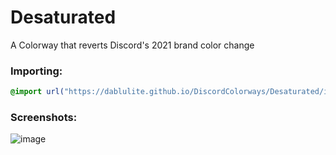 # Desaturated
A Colorway that reverts Discord's 2021 brand color change

### Importing:
```css
@import url("https://dablulite.github.io/DiscordColorways/Desaturated/import.css");
```

### Screenshots:
![image](https://github.com/DaBluLite/DiscordColorways/assets/73998678/8d869d90-2d43-4e10-ad14-7a5c4e3397db)
